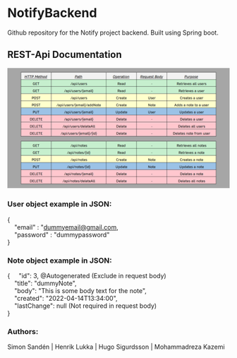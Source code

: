 # NotifyBackend
Github repository for the Notify project backend. Built using Spring boot.
## REST-Api Documentation
![Image of REST-Api documentation](images/Notify_Rest-Api_Documentation.png)

### User object example in JSON:
{  
&nbsp;&nbsp;&nbsp;&nbsp;"email" : "dummyemail@gmail.com,  
&nbsp;&nbsp;&nbsp;&nbsp;"password" : "dummypassword"  
}  
### Note object example in JSON:  
{
&nbsp;&nbsp;&nbsp;&nbsp;"id": 3, @Autogenerated (Exclude in request body)  
&nbsp;&nbsp;&nbsp;&nbsp;"title": "dummyNote",  
&nbsp;&nbsp;&nbsp;&nbsp;"body": "This is some body text for the note",  
&nbsp;&nbsp;&nbsp;&nbsp;"created": "2022-04-14T13:34:00",  
&nbsp;&nbsp;&nbsp;&nbsp;"lastChange": null  (Not required in request body)  
}  
### Authors:
Simon Sandén | Henrik Lukka | Hugo Sigurdsson | Mohammadreza Kazemi
